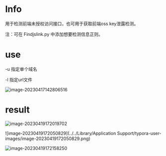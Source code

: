 # Info

用于检测前端未授权访问接口，也可用于获取前端oss key泄露检测。

注：可在 Findjslink.py 中添加想要检测信息正则。



# use

-u 指定单个域名 

-l 指定url文件

![image-20230417142806516](https://xingheimg.oss-cn-guangzhou.aliyuncs.com/img/202304171428577.png)



# result

![image-20230419172019702](https://xingheimg.oss-cn-guangzhou.aliyuncs.com/img/202304191720850.png)

![image-20230419172050829](../../Library/Application Support/typora-user-images/image-20230419172050829.png)

![image-20230419172158250](https://xingheimg.oss-cn-guangzhou.aliyuncs.com/img/202304191721292.png)

